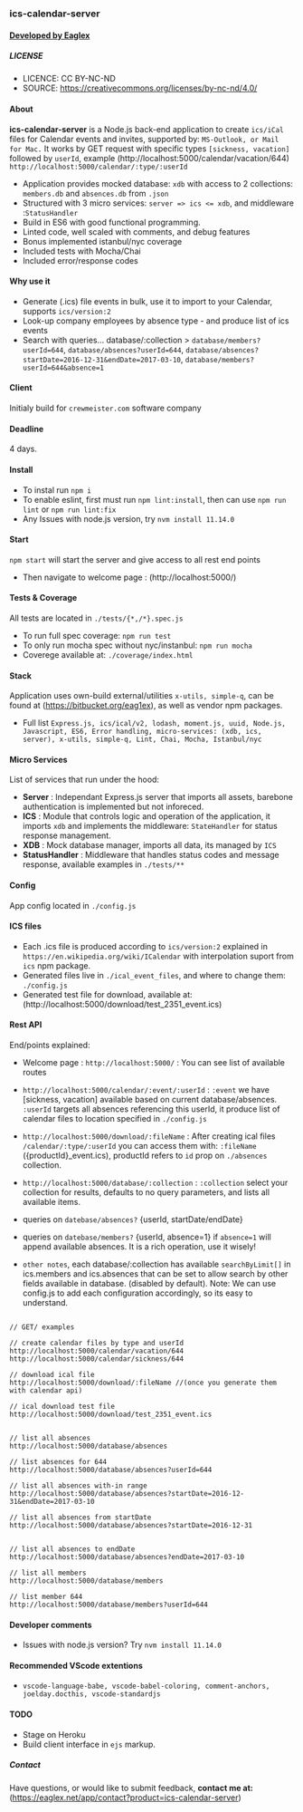 
### ics-calendar-server
#### [ Developed by Eaglex ](http://eaglex.net)

  
##### LICENSE
* LICENCE: CC BY-NC-ND
* SOURCE: https://creativecommons.org/licenses/by-nc-nd/4.0/

  
#### About
**ics-calendar-server** is a Node.js back-end application to create `ics/iCal` files for Calendar events and invites, supported by: `MS-Outlook, or Mail for Mac.` It works by GET request with specific types `[sickness, vacation]` followed by `userId`, example (http://localhost:5000/calendar/vacation/644) `http://localhost:5000/calendar/:type/:userId`

* Application provides mocked database: `xdb` with access to 2 collections: `members.db` and `absences.db` from `.json`
* Structured with 3 micro services: `server => ics <= xdb`, and middleware :`StatusHandler`
* Build in ES6 with good functional programming.
* Linted code, well scaled with comments, and debug features
* Bonus implemented istanbul/nyc coverage
* Included tests with Mocha/Chai
* Included error/response codes


#### Why use it
- Generate (.ics) file events in bulk, use it to import to your Calendar, supports `ics/version:2`
- Look-up company employees by absence type - and produce list of ics events
- Search with queries... database/:collection > `database/members?userId=644`, `database/absences?userId=644`, `database/absences?startDate=2016-12-31&endDate=2017-03-10`, `database/members?userId=644&absence=1`


#### Client
Initialy build for `crewmeister.com` software company


#### Deadline
4 days.


#### Install
- To instal run `npm i`
- To enable eslint, first must run `npm lint:install`, then can use `npm run lint` or `npm run lint:fix`
- Any Issues with node.js version, try `nvm install 11.14.0`

#### Start
`npm start` will start the server and give access to all rest end points

* Then navigate to welcome page : (http://localhost:5000/)

#### Tests & Coverage
All tests are located in `./tests/{*,/*}.spec.js`

* To run full spec coverage: `npm run test`
* To only run mocha spec without nyc/instanbul: `npm run mocha`
* Coverege available at: `./coverage/index.html`


#### Stack
Application uses own-build external/utilities `x-utils, simple-q`, can be found at (https://bitbucket.org/eag1ex), as well as vendor npm packages.

* Full list `Express.js, ics/ical/v2, lodash, moment.js, uuid, Node.js, Javascript, ES6, Error handling, micro-services: (xdb, ics, server), x-utils, simple-q, Lint, Chai, Mocha, Istanbul/nyc`



#### Micro Services
List of services that run under the hood:

*  **Server** : Independant Express.js server that imports all assets, barebone authentication is implemented but not inforeced.
*  **ICS** : Module that controls logic and operation of the application, it imports `xdb` and implements the middleware: `StateHandler` for status response management.
*  **XDB** : Mock database manager, imports all data, its managed by `ICS`
*  **StatusHandler** : Middleware that handles status codes and message response, available examples in `./tests/**`

#### Config
App config located in `./config.js`

  
#### ICS files

- Each .ics file is produced according to `ics/version:2` explained in `https://en.wikipedia.org/wiki/ICalendar` with interpolation suport from `ics` npm package.
- Generated files live in `./ical_event_files`, and where to change them: `./config.js`
- Generated test file for download, available at: (http://localhost:5000/download/test_2351_event.ics) 


#### Rest API

End/points explained:

* Welcome page : `http://localhost:5000/` : You can see list of available routes

*  `http://localhost:5000/calendar/:event/:userId` : `:event` we have [sickness, vacation] available based on current database/absences. `:userId` targets all absences referencing this userId, it produce list of calendar files to location specified in `./config.js`
  
	
*  `http://localhost:5000/download/:fileName` : After creating ical files  `/calendar/:type/:userId` you can access them with: `:fileName` ({productId}_event.ics), productId refers to `id` prop on `./absences` collection.

*  `http://localhost:5000/database/:collection` : `:collection` select your collection for results, defaults to no query parameters, and lists all available items.
	
* queries on `datebase/absences?` {userId, startDate/endDate}

* queries on `datebase/members?` {userId, absence=1} if `absence=1` will append available absences. It is a rich operation, use it wisely!


*  `other notes`, each database/:collection has available `searchByLimit[]` in ics.members and ics.absences that can be set to allow search by other fields available in database. (disabled by default). Note: We can use config.js to add each configuration accordingly, so its easy to understand.
```

// GET/ examples

// create calendar files by type and userId
http://localhost:5000/calendar/vacation/644
http://localhost:5000/calendar/sickness/644

// download ical file
http://localhost:5000/download/:fileName //(once you generate them with calendar api)

// ical download test file
http://localhost:5000/download/test_2351_event.ics


// list all absences
http://localhost:5000/database/absences

// list absences for 644
http://localhost:5000/database/absences?userId=644

// list all absences with-in range
http://localhost:5000/database/absences?startDate=2016-12-31&endDate=2017-03-10

// list all absences from startDate
http://localhost:5000/database/absences?startDate=2016-12-31


// list all absences to endDate
http://localhost:5000/database/absences?endDate=2017-03-10

// list all members
http://localhost:5000/database/members

// list member 644
http://localhost:5000/database/members?userId=644

```
 
#### Developer comments
- Issues with node.js version? Try `nvm install 11.14.0`


#### Recommended VScode extentions
- `vscode-language-babe, vscode-babel-coloring, comment-anchors, joelday.docthis, vscode-standardjs`


#### TODO

- Stage on Heroku
- Build client interface in `ejs` markup. 


##### Contact

Have questions, or would like to submit feedback, **contact me at:** (https://eaglex.net/app/contact?product=ics-calendar-server)